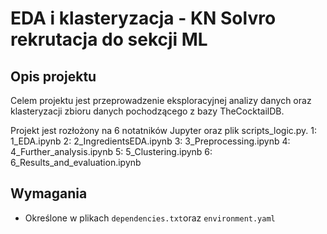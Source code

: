 # EDA i klasteryzacja - KN Solvro rekrutacja do sekcji ML

## Opis projektu
Celem projektu jest przeprowadzenie eksploracyjnej analizy danych oraz klasteryzacji zbioru danych pochodzącego z bazy TheCocktailDB. 

Projekt jest rozłożony na 6 notatników Jupyter oraz plik scripts_logic.py.
1: 1_EDA.ipynb
2: 2_IngredientsEDA.ipynb
3: 3_Preprocessing.ipynb
4: 4_Further_analysis.ipynb
5: 5_Clustering.ipynb
6: 6_Results_and_evaluation.ipynb

## Wymagania
- Określone w plikach `dependencies.txt`oraz `environment.yaml`